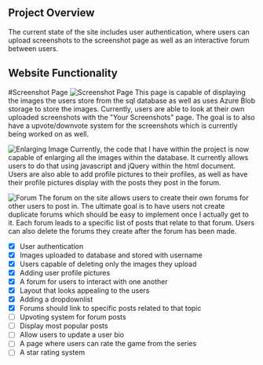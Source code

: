 ## Project Overview 
The current state of the site includes user authentication, where users can upload screenshots to the screenshot page as well as an interactive forum between users. 

## Website Functionality 
#Screenshot Page
![Screenshot Page](https://user-images.githubusercontent.com/56358612/118382696-dc0daa80-b5c5-11eb-8d62-158ddddfa8fc.png)
This page is capable of displaying the images the users store from the sql database as well as uses Azure Blob storage to store the images. Currently, users are able to look at their own uploaded screenshots with the "Your Screenshots" page. The goal is to also have a upvote/downvote system for the screenshots which is currently being worked on as well. 


![Enlarging Image](https://user-images.githubusercontent.com/56358612/118382721-25f69080-b5c6-11eb-922e-c3b201402183.png)
Currently, the code that I have within the project is now capable of enlarging all the images within the database. It currently allows users to do that using javascript and jQuery within the html document. Users are also able to add profile pictures to their profiles, as well as have their profile pictures display with the posts they post in the forum. 



![Forum](https://user-images.githubusercontent.com/56358612/118382818-ff852500-b5c6-11eb-801d-fc00db192d27.png)
The forum on the site allows users to create their own forums for other users to post in. The ultimate goal is to have users not create duplicate forums which should be easy to implement once I actually get to it. Each forum leads to a specific list of posts that relate to that forum. Users can also delete the forums they create after the forum has been made. 



- [x] User authentication
- [x] Images uploaded to database and stored with username
- [x] Users capable of deleting only the images they upload
- [x] Adding user profile pictures
- [x] A forum for users to interact with one another
- [x] Layout that looks appealing to the users
- [x] Adding a dropdownlist 
- [x] Forums should link to specific posts related to that topic
- [ ] Upvoting system for forum posts
- [ ] Display most popular posts
- [ ] Allow users to update a user bio 
- [ ] A page where users can rate the game from the series
- [ ] A star rating system 
